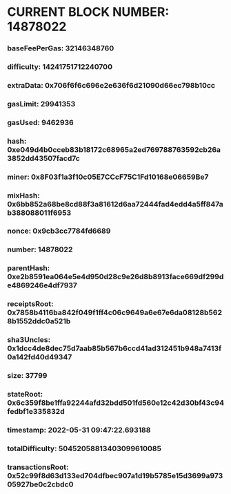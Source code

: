 # CURRENT BLOCK NUMBER: 14878022

### baseFeePerGas: 32146348760
### difficulty: 14241751712240700
### extraData: 0x706f6f6c696e2e636f6d21090d66ec798b10cc
### gasLimit: 29941353
### gasUsed: 9462936
### hash: 0xe049d4b0cceb83b18172c68965a2ed769788763592cb26a3852dd43507facd7c
### miner: 0x8F03f1a3f10c05E7CCcF75C1Fd10168e06659Be7
### mixHash: 0x6bb852a68be8cd88f3a81612d6aa72444fad4edd4a5ff847ab388088011f6953
### nonce: 0x9cb3cc7784fd6689
### number: 14878022
### parentHash: 0xe2b8591ea064e5e4d950d28c9e26d8b8913face669df299de4869246e4df7937
### receiptsRoot: 0x7858b4116ba842f049f1ff4c06c9649a6e67e6da08128b5628b1552ddc0a521b
### sha3Uncles: 0x1dcc4de8dec75d7aab85b567b6ccd41ad312451b948a7413f0a142fd40d49347
### size: 37799
### stateRoot: 0x6c359f8be1ffa92244afd32bdd501fd560e12c42d30bf43c94fedbf1e335832d
### timestamp: 2022-05-31 09:47:22.693188
### totalDifficulty: 50452058813403099610085
### transactionsRoot: 0x52c99f8d63d133ed704dfbec907a1d19b5785e15d3699a97305927be0c2cbdc0
